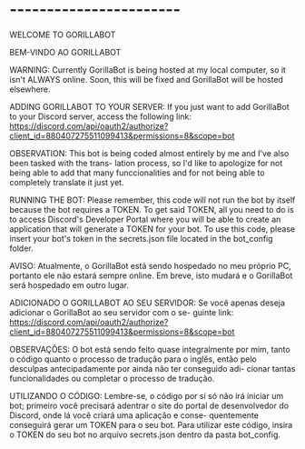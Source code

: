 # ----------------------- #
  WELCOME TO GORILLABOT
 
 BEM-VINDO AO GORILLABOT
 
WARNING: Currently GorillaBot is being hosted at my local computer, so it isn't ALWAYS online. 
Soon, this will be fixed and GorillaBot will be hosted elsewhere.
 
ADDING GORILLABOT TO YOUR SERVER: If you just want to add GorillaBot to your Discord server, access the
following link: https://discord.com/api/oauth2/authorize?client_id=880407275511099413&permissions=8&scope=bot
 
OBSERVATION: This bot is being coded almost entirely by me and I've also been tasked with the trans-
lation process, so I'd like to apologize for not being able to add that many funccionalities and for
not being able to completely translate it just yet.

RUNNING THE BOT: Please remember, this code will not run the bot by itself because the bot requires
a TOKEN. To get said TOKEN, all you need to do is to access Discord's Developer Portal where you will
be able to create an application that will generate a TOKEN for your bot. To use this code, please 
insert your bot's token in the secrets.json file located in the bot_config folder.

AVISO: Atualmente, o GorillaBot está sendo hospedado no meu próprio PC, portanto ele não estará sempre
online. Em breve, isto mudará e o GorillaBot será hospedado em outro lugar.

ADICIONADO O GORILLABOT AO SEU SERVIDOR: Se você apenas deseja adicionar o GorillaBot ao seu servidor com o se-
guinte link: https://discord.com/api/oauth2/authorize?client_id=880407275511099413&permissions=8&scope=bot

OBSERVAÇÕES: O bot está sendo feito quase integralmente por mim, tanto o código quanto o processo
de tradução para o inglês, então pelo desculpas antecipadamente por ainda não ter conseguido adi-
cionar tantas funcionalidades ou completar o processo de tradução.

UTILIZANDO O CÓDIGO: Lembre-se, o código por si só não irá iniciar um bot; primeiro você precisará 
adentrar o site do portal de desenvolvedor do Discord, onde lá você criará uma aplicação e conse-
quentemente conseguirá gerar um TOKEN para o seu bot. Para utilizar este código, insira o TOKEN
do seu bot no arquivo secrets.json dentro da pasta bot_config.
